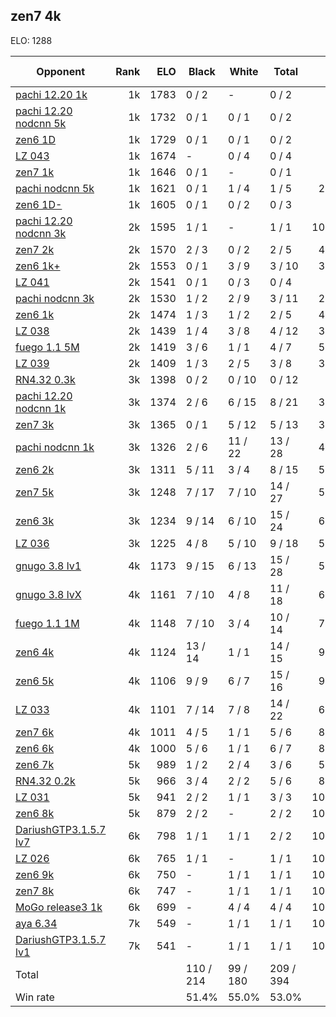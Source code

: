 ## zen7 4k ##

ELO: 1288

Opponent | Rank | ELO | Black | White | Total | Win rate
---------|-----:|----:|-------|-------|-------|-------:
[pachi 12.20 1k](pachi%2012.20%201k.md) | 1k | 1783 | 0 / 2 | - | 0 / 2 | 0.0%
[pachi 12.20 nodcnn 5k](pachi%2012.20%20nodcnn%205k.md) | 1k | 1732 | 0 / 1 | 0 / 1 | 0 / 2 | 0.0%
[zen6 1D](zen6%201D.md) | 1k | 1729 | 0 / 1 | 0 / 1 | 0 / 2 | 0.0%
[LZ 043](LZ%20043.md) | 1k | 1674 | - | 0 / 4 | 0 / 4 | 0.0%
[zen7 1k](zen7%201k.md) | 1k | 1646 | 0 / 1 | - | 0 / 1 | 0.0%
[pachi nodcnn 5k](pachi%20nodcnn%205k.md) | 1k | 1621 | 0 / 1 | 1 / 4 | 1 / 5 | 20.0%
[zen6 1D-](zen6%201D-.md) | 1k | 1605 | 0 / 1 | 0 / 2 | 0 / 3 | 0.0%
[pachi 12.20 nodcnn 3k](pachi%2012.20%20nodcnn%203k.md) | 2k | 1595 | 1 / 1 | - | 1 / 1 | 100.0%
[zen7 2k](zen7%202k.md) | 2k | 1570 | 2 / 3 | 0 / 2 | 2 / 5 | 40.0%
[zen6 1k+](zen6%201k+.md) | 2k | 1553 | 0 / 1 | 3 / 9 | 3 / 10 | 30.0%
[LZ 041](LZ%20041.md) | 2k | 1541 | 0 / 1 | 0 / 3 | 0 / 4 | 0.0%
[pachi nodcnn 3k](pachi%20nodcnn%203k.md) | 2k | 1530 | 1 / 2 | 2 / 9 | 3 / 11 | 27.3%
[zen6 1k](zen6%201k.md) | 2k | 1474 | 1 / 3 | 1 / 2 | 2 / 5 | 40.0%
[LZ 038](LZ%20038.md) | 2k | 1439 | 1 / 4 | 3 / 8 | 4 / 12 | 33.3%
[fuego 1.1 5M](fuego%201.1%205M.md) | 2k | 1419 | 3 / 6 | 1 / 1 | 4 / 7 | 57.1%
[LZ 039](LZ%20039.md) | 2k | 1409 | 1 / 3 | 2 / 5 | 3 / 8 | 37.5%
[RN4.32 0.3k](RN4.32%200.3k.md) | 3k | 1398 | 0 / 2 | 0 / 10 | 0 / 12 | 0.0%
[pachi 12.20 nodcnn 1k](pachi%2012.20%20nodcnn%201k.md) | 3k | 1374 | 2 / 6 | 6 / 15 | 8 / 21 | 38.1%
[zen7 3k](zen7%203k.md) | 3k | 1365 | 0 / 1 | 5 / 12 | 5 / 13 | 38.5%
[pachi nodcnn 1k](pachi%20nodcnn%201k.md) | 3k | 1326 | 2 / 6 | 11 / 22 | 13 / 28 | 46.4%
[zen6 2k](zen6%202k.md) | 3k | 1311 | 5 / 11 | 3 / 4 | 8 / 15 | 53.3%
[zen7 5k](zen7%205k.md) | 3k | 1248 | 7 / 17 | 7 / 10 | 14 / 27 | 51.9%
[zen6 3k](zen6%203k.md) | 3k | 1234 | 9 / 14 | 6 / 10 | 15 / 24 | 62.5%
[LZ 036](LZ%20036.md) | 3k | 1225 | 4 / 8 | 5 / 10 | 9 / 18 | 50.0%
[gnugo 3.8 lv1](gnugo%203.8%20lv1.md) | 4k | 1173 | 9 / 15 | 6 / 13 | 15 / 28 | 53.6%
[gnugo 3.8 lvX](gnugo%203.8%20lvX.md) | 4k | 1161 | 7 / 10 | 4 / 8 | 11 / 18 | 61.1%
[fuego 1.1 1M](fuego%201.1%201M.md) | 4k | 1148 | 7 / 10 | 3 / 4 | 10 / 14 | 71.4%
[zen6 4k](zen6%204k.md) | 4k | 1124 | 13 / 14 | 1 / 1 | 14 / 15 | 93.3%
[zen6 5k](zen6%205k.md) | 4k | 1106 | 9 / 9 | 6 / 7 | 15 / 16 | 93.8%
[LZ 033](LZ%20033.md) | 4k | 1101 | 7 / 14 | 7 / 8 | 14 / 22 | 63.6%
[zen7 6k](zen7%206k.md) | 4k | 1011 | 4 / 5 | 1 / 1 | 5 / 6 | 83.3%
[zen6 6k](zen6%206k.md) | 4k | 1000 | 5 / 6 | 1 / 1 | 6 / 7 | 85.7%
[zen6 7k](zen6%207k.md) | 5k | 989 | 1 / 2 | 2 / 4 | 3 / 6 | 50.0%
[RN4.32 0.2k](RN4.32%200.2k.md) | 5k | 966 | 3 / 4 | 2 / 2 | 5 / 6 | 83.3%
[LZ 031](LZ%20031.md) | 5k | 941 | 2 / 2 | 1 / 1 | 3 / 3 | 100.0%
[zen6 8k](zen6%208k.md) | 5k | 879 | 2 / 2 | - | 2 / 2 | 100.0%
[DariushGTP3.1.5.7 lv7](DariushGTP3.1.5.7%20lv7.md) | 6k | 798 | 1 / 1 | 1 / 1 | 2 / 2 | 100.0%
[LZ 026](LZ%20026.md) | 6k | 765 | 1 / 1 | - | 1 / 1 | 100.0%
[zen6 9k](zen6%209k.md) | 6k | 750 | - | 1 / 1 | 1 / 1 | 100.0%
[zen7 8k](zen7%208k.md) | 6k | 747 | - | 1 / 1 | 1 / 1 | 100.0%
[MoGo release3 1k](MoGo%20release3%201k.md) | 6k | 699 | - | 4 / 4 | 4 / 4 | 100.0%
[aya 6.34](aya%206.34.md) | 7k | 549 | - | 1 / 1 | 1 / 1 | 100.0%
[DariushGTP3.1.5.7 lv1](DariushGTP3.1.5.7%20lv1.md) | 7k | 541 | - | 1 / 1 | 1 / 1 | 100.0%
Total | | | 110 / 214 | 99 / 180 | 209 / 394 | 
Win rate| | | 51.4% | 55.0% | 53.0% | 
